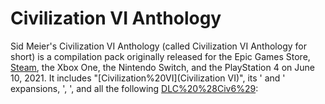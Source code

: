 # Civilization VI Anthology

Sid Meier's Civilization VI Anthology (called Civilization VI Anthology for short) is a compilation pack originally released for the Epic Games Store, [Steam](Steam), the Xbox One, the Nintendo Switch, and the PlayStation 4 on June 10, 2021. It includes "[Civilization%20VI](Civilization VI)", its ' and ' expansions, ', ', and all the following [DLC%20%28Civ6%29](DLC):